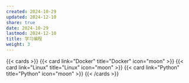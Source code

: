 ```yaml
---
created: 2024-10-29
updated: 2024-12-10
share: true
date: 2024-10-29
lastmod: 2024-12-10
title: 学习编程
weight: 3
---
```


{{< cards >}} {{< card link="Docker" title="Docker" icon="moon" >}} {{< card link="Linux" title="Linux" icon="moon" >}} {{< card link="Python" title="Python" icon="moon" >}} {{< /cards >}}
